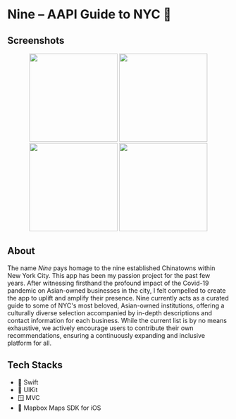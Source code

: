 # Nine – AAPI Guide to NYC 🗽

## Screenshots
<p align="center">
  <img src="https://github.com/thaolytn/Nine/assets/20148851/2c5cc897-4d55-4b75-9541-e4d3395fba5b" width="200"/>
  <img src="https://github.com/thaolytn/Nine/assets/20148851/57e2e2bd-59a7-4443-9015-4ac54b01ac0c" width="200"/>
  <img src="https://github.com/thaolytn/Nine/assets/20148851/2f02e058-179d-49ac-9d3e-c5cf60e821c2" width="200"/>
  <img src="https://github.com/thaolytn/Nine/assets/20148851/faa30fc7-0f2b-4951-a9a4-5d9cfbd1f4ba" width="200"/>
</p>

## About
The name *Nine* pays homage to the nine established Chinatowns within New York City. This app has been my passion project for the past few years. After witnessing firsthand the profound impact of the Covid-19 pandemic on Asian-owned businesses in the city, I felt compelled to create the app to uplift and amplify their presence. Nine currently acts as a curated guide to some of NYC's most beloved, Asian-owned institutions, offering a culturally diverse selection accompanied by in-depth descriptions and contact information for each business. While the current list is by no means exhaustive, we actively encourage users to contribute their own recommendations, ensuring a continuously expanding and inclusive platform for all.
  
## Tech Stacks
- 🔨 Swift
- 🎨 UIKit
- 🪟 MVC
- 🧭 Mapbox Maps SDK for iOS


